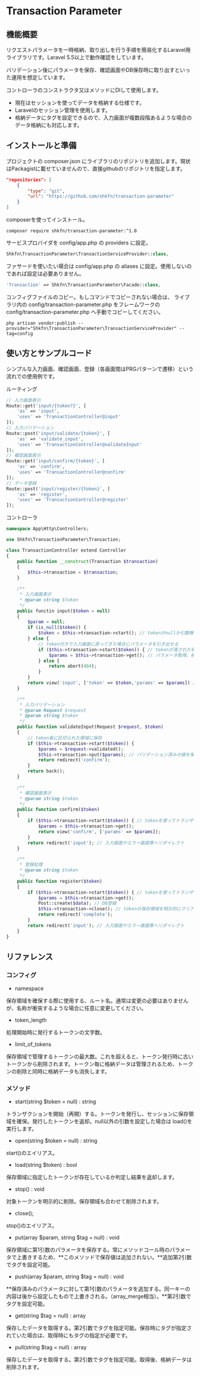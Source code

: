 # Transaction Parameter

## 機能概要

リクエストパラメータを一時格納、取り出しを行う手順を簡易化するLaravel用ライブラリです。Laravel 5.5以上で動作確認をしています。

バリデーション後にパラメータを保存、確認画面やDB保存時に取り出すといった運用を想定しています。

コントローラのコンストラクタ又はメソッドにDIして使用します。

- 現在はセッションを使ってデータを格納する仕様です。
- Laravelのセッション管理を使用します。
- 格納データにタグを設定できるので、入力画面が複数段階あるような場合のデータ格納にも対応します。

## インストールと準備

プロジェクトの composer.json にライブラリのリポジトリを追加します。現状はPackagistに載せていませんので、直接githubのリポジトリを指定します。

```json
"repositories": [
    {
        "type": "git",
        "url": "https://github.com/shkfn/transaction-parameter"
    }
]
```

composerを使ってインストール。

```shell
composer require shkfn/transaction-parameter:^1.0
```

サービスプロバイダを config/app.php の providers に設定。

```php
Shkfn\TransactionParameter\TransactionServiceProvider::class,
```

ファサードを使いたい場合は config/app.php の aliases に設定。使用しないのであれば設定は必要ありません。

```php
'Transaction' => Shkfn\TransactionParameter\Facade::class,
```

コンフィグファイルのコピー。もしコマンドでコピーされない場合は、 ライブラリ内の config/transaction-parameter.php をフレームワークの config/transaction-parameter.php へ手動でコピーしてください。

```shell
php artisan vendor:publish --provider="Shkfn\TransactionParameter\TransactionServiceProvider" --tag=config
```

## 使い方とサンプルコード

シンプルな入力画面、確認画面、登録（各画面間はPRGパターンで遷移）という流れでの使用例です。

ルーティング

```php
// 入力画面表示
Route::get('input/{token?}', [
    'as' => 'input',
    'uses' => 'TransactionController@input'
]);
// 入力バリデーション
Route::post('input/validate/{token}', [
    'as' => 'validate_input',
    'uses' => 'TransactionController@validateInput'
]);
// 確認画面表示
Route::get('input/confirm/{token}', [
    'as' => 'confirm',
    'uses' => 'TransactionController@confirm'
]);
// データ登録
Route::post('input/register/{token}', [
    'as' => 'register',
    'uses' => 'TransactionController@register'
]);
```

コントローラ

```php
namespace App\Http\Controllers;

use Shkfn\TransactionParameter\Transaction;

class TransactionController extend Controller
{
    public function __construct(Transaction $transaction)
    {
        $this->transaction = $transaction;
    }

    /**
     * 入力画面表示
     * @param string $token
     */
    public functin input($token = null)
    {
        $param = null;
        if (is_null($token)) {
            $token = $this->transaction->start(); // tokenがnullか引数無しの場合に新しいtokenを発行して返却
        } else {
            // token付きで入力画面に戻ってきた場合にパラメータを引き出せる
            if ($this->transaction->start($token)) { // tokenが渡された場合は保存領域でtokenの存在確認をbool返却
                $params = $this->transaction->get(); // パラメータ取得。格納値が無い場合は空配列が返る。
            } else {
                return abort(404);
            }
        }
        return view('input', ['token' => $token,'params' => $params]) // tokenはルートパラメータとして使用
    }

    /**
     * 入力バリデーション
     * @param Request $request
     * @param string $token
     */
    public function validateInput(Request $request, $token)
    {
        // token毎に区切られた領域に保存
        if ($this->transaction->start($token)) {
            $params = $request->validated();
            $this->transaction->put($params); // バリデーション済みの値を保存。第2引数に文字列でタグを設定可能。タグを設定して保存した場合は、get時にもタグの指定が必要。
            return redirect('confirm');
        }
        return back();
    }

    /**
     * 確認画面表示
     * @param string $token
     */
    public function confirm($token)
    {
        if ($this->transaction->start($token)) { // tokenを使ってトランザクションを再開
            $params = $this->transaction->get();
            return view('confirm', ['params' => $params]);
        }
        return redirect('input'); // 入力画面やエラー画面等へリダイレクト
    }

    /**
     * 登録処理
     * @param string $token
     */
    public function register($token)
    {
        if ($this->transaction->start($token)) { // tokenを使ってトランザクションを再開
            $params = $this->transaction->get();
            Post::create($data); // DB登録
            $this->transaction->close(); // tokenの保存領域を明示的にクリアするメソッド
            return redirect('complete');
        }
        return redirect('input'); // 入力画面やエラー画面等へリダイレクト
    }
}
```

## リファレンス

### コンフィグ

- namespace

保存領域を確保する際に使用する、ルート名。通常は変更の必要はありませんが、名称が衝突するような場合に任意に変更してください。

- token_length

処理開始時に発行するトークンの文字数。

- limit_of_tokens

保存領域で管理するトークンの最大数。これを超えると、トークン発行時に古いトークンから削除されます。トークン毎に格納データは管理されるため、トークンの削除と同時に格納データも消失します。

### メソッド

- start(string $token = null) : string

トランザクションを開始（再開）する。トークンを発行し、セッションに保存領域を確保。発行したトークンを返却。null以外の引数を設定した場合は load()を実行します。

- open(string $token = null) : string

start()のエイリアス。

- load(string $token) : bool

保存領域に指定したトークンが存在しているか判定し結果を返却します。

- stop() : void

対象トークンを明示的に削除。保存領域も合わせて削除されます。

- close();

stop()のエイリアス。

- put(array $param, string $tag = null) : void

保存領域に第1引数のパラメータを保存する。常にメソッドコール時のパラメータで上書きするため、**このメソッドで保存値は追加されない。**追加第2引数でタグを設定可能。

- push(array $param, string $tag = null) : void

**保存済みのパラメータに対して第1引数のパラメータを追加する。同一キーの内容は後から設定したもので上書きされる。（array_merge相当）。**第2引数でタグを設定可能。

- get(string $tag = null) : array

保存したデータを取得する。第2引数でタグを指定可能。保存時にタグが指定されていた場合は、取得時にもタグの指定が必要です。

- pull(string $tag = null) : array

保存したデータを取得する。第2引数でタグを指定可能。取得後、格納データは削除されます。

